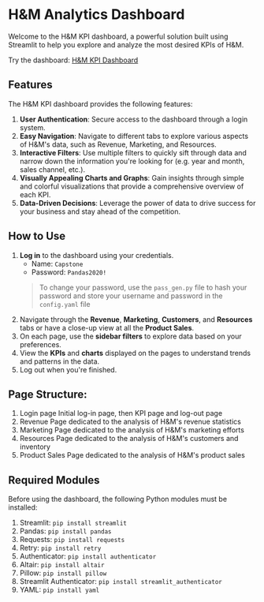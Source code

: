 # H&M Analytics Dashboard

Welcome to the H&M KPI dashboard, a powerful solution built using Streamlit to help you explore and analyze the most desired KPIs of H&M. 

Try the dashboard: [H&M KPI Dashboard](https://mistermakc-capstone.streamlit.app)

## Features

The H&M KPI dashboard provides the following features:

1. **User Authentication**: Secure access to the dashboard through a login system.
2. **Easy Navigation**: Navigate to different tabs to explore various aspects of H&M's data, such as Revenue, Marketing, and Resources.
3. **Interactive Filters**: Use multiple filters to quickly sift through data and narrow down the information you're looking for (e.g. year and month, sales channel, etc.).
4. **Visually Appealing Charts and Graphs**: Gain insights through simple and colorful visualizations that provide a comprehensive overview of each KPI.
5. **Data-Driven Decisions**: Leverage the power of data to drive success for your business and stay ahead of the competition.

## How to Use

1. **Log in** to the dashboard using your credentials.
   - Name: `Capstone`
   - Password: `Pandas2020!`
   > To change your password, use the `pass_gen.py` file to hash your password and store your username and password in the `config.yaml` file
2. Navigate through the **Revenue**, **Marketing**, **Customers**, and **Resources** tabs or have a close-up view at all the **Product Sales**.
3. On each page, use the **sidebar filters** to explore data based on your preferences.
4. View the **KPIs** and **charts** displayed on the pages to understand trends and patterns in the data.
5. Log out when you're finished.

## Page Structure:
1. Login page
   Initial log-in page, then KPI page and log-out page
2. Revenue
   Page dedicated to the analysis of H&M's revenue statistics
3. Marketing
   Page dedicated to the analysis of H&M's marketing efforts
4. Resources
   Page dedicated to the analysis of H&M's customers and inventory
5. Product Sales
   Page dedicated to the analysis of H&M's product sales

## Required Modules

Before using the dashboard, the following Python modules must be installed:

1. Streamlit: `pip install streamlit`
2. Pandas: `pip install pandas`
3. Requests: `pip install requests`
4. Retry: `pip install retry`
5. Authenticator: `pip install authenticator`
6. Altair: `pip install altair`
7. Pillow: `pip install pillow`
8. Streamlit Authenticator: `pip install streamlit_authenticator`
9. YAML: `pip install yaml`

